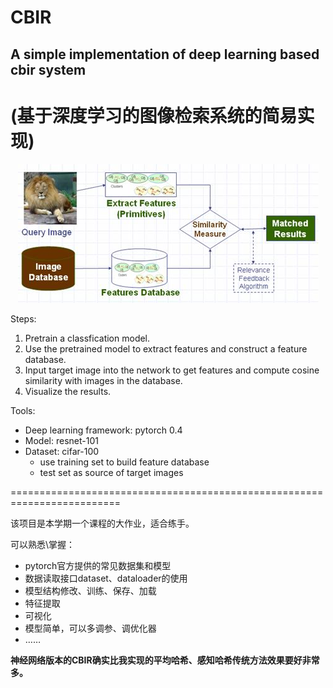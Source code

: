 # CBIR

## A simple implementation of deep learning based cbir system
(基于深度学习的图像检索系统的简易实现)
=========================================================================

<p align="center"> 
<img src="https://github.com/l-i-p-f/cbir_resnet/blob/master/cbir_system.jpg">
</p>

Steps:
 1. Pretrain a classfication model.
 2. Use the pretrained model to extract features and construct a feature database.
 3. Input target image into the network to get features and compute cosine similarity with images in the database.
 4. Visualize the results.

Tools:
 - Deep learning framework: pytorch 0.4
 - Model: resnet-101
 - Dataset: cifar-100
 	- use training set to build feature database
 	- test set as source of target images

=========================================================================

该项目是本学期一个课程的大作业，适合练手。

可以熟悉\掌握：
 - pytorch官方提供的常见数据集和模型
 - 数据读取接口dataset、dataloader的使用
 - 模型结构修改、训练、保存、加载
 - 特征提取
 - 可视化
 - 模型简单，可以多调参、调优化器
 - ……
 
__神经网络版本的CBIR确实比我实现的平均哈希、感知哈希传统方法效果要好非常多。__

